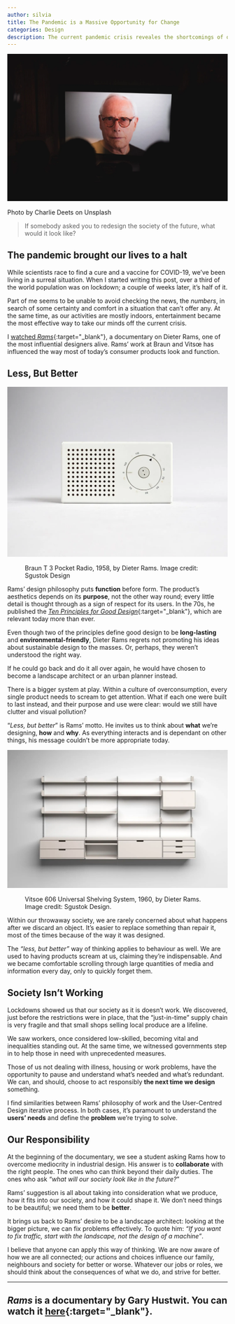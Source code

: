 ```yaml
---
author: silvia
title: The Pandemic is a Massive Opportunity for Change
categories: Design
description: The current pandemic crisis reveales the shortcomings of our society. We have the opportunity to change and shape a better and sustainable society for everyone.
---
```

![The Pandemic is a Massive Opportunity for Change](/assets/images/charlie-deets.webp)

Photo by Charlie Deets on Unsplash

> If somebody asked you to redesign the society of the future, what would it look like?

## The pandemic brought our lives to a halt

While scientists race to find a cure and a vaccine for COVID-19, we’ve been living in a surreal situation. When I started writing this post, over a third of the world population was on lockdown; a couple of weeks later, it’s half of it.

Part of me seems to be unable to avoid checking the news, the _numbers_, in search of some certainty and comfort in a situation that can’t offer any. At the same time, as our activities are mostly indoors, entertainment became the most effective way to take our minds off the current crisis.

I [watched _Rams_](https://silviamaggidesign.com/tag/dieter-rams/){:target="_blank"}, a documentary on Dieter Rams, one of the most influential designers alive. Rams’ work at Braun and Vitsœ has influenced the way most of today’s consumer products look and function.

## Less, But Better

![The Pandemic is a Massive Opportunity for Change](/assets/images/dieter-rams-braun-t-3-pocket-radio.webp)

<figure class="wp-block-image size-large">
    <figcaption>Braun T 3 Pocket Radio, 1958, by Dieter Rams. Image credit: Sgustok Design</figcaption>
</figure>

Rams’ design philosophy puts **function** before form. The product’s aesthetics depends on its **purpose**, not the other way round; every little detail is thought through as a sign of respect for its users. In the 70s, he published the [_Ten Principles for Good Design_](https://www.vitsoe.com/gb/about/good-design){:target="_blank"}, which are relevant today more than ever.

Even though two of the principles define good design to be **long-lasting** and **environmental-friendly**, Dieter Rams regrets not promoting his ideas about sustainable design to the masses. Or, perhaps, they weren’t understood the right way.

If he could go back and do it all over again, he would have chosen to become a landscape architect or an urban planner instead.

There is a bigger system at play. Within a culture of overconsumption, every single product needs to scream to get attention. What if each one were built to last instead, and their purpose and use were clear: would we still have clutter and visual pollution?

“_Less, but better_” is Rams’ motto. He invites us to think about **what** we’re designing, **how** and **why**. As everything interacts and is dependant on other things, his message couldn’t be more appropriate today.

![The Pandemic is a Massive Opportunity for Change](/assets/images/dieter-rams-606-universal-shelving-system.webp)

<figure class="wp-block-image size-large">
    <figcaption>Vitsoe 606 Universal Shelving System, 1960, by Dieter Rams. Image credit: Sgustok Design.</figcaption>
</figure>

Within our throwaway society, we are rarely concerned about what happens after we discard an object. It’s easier to replace something than repair it, most of the times because of the way it was designed.

The _“less, but better”_ way of thinking applies to behaviour as well. We are used to having products scream at us, claiming they’re indispensable. And we became comfortable scrolling through large quantities of media and information every day, only to quickly forget them.

## Society Isn’t Working

Lockdowns showed us that our society as it is doesn’t work. We discovered, just before the restrictions were in place, that the “just-in-time” supply chain is very fragile and that small shops selling local produce are a lifeline.

We saw workers, once considered low-skilled, becoming vital and inequalities standing out. At the same time, we witnessed governments step in to help those in need with unprecedented measures.

Those of us not dealing with illness, housing or work problems, have the opportunity to pause and understand what’s needed and what’s redundant. We can, and should, choose to act responsibly **the next time we design** something.

I find similarities between Rams’ philosophy of work and the User-Centred Design iterative process. In both cases, it’s paramount to understand the **users’ needs** and define the **problem** we’re trying to solve.

## Our Responsibility

At the beginning of the documentary, we see a student asking Rams how to overcome mediocrity in industrial design. His answer is to **collaborate** with the right people. The ones who can think beyond their daily duties. The ones who ask _“what will our society look like in the future?_”

Rams’ suggestion is all about taking into consideration what we produce, how it fits into our society, and how it could shape it. We don’t need things to be beautiful; we need them to be **better**.

It brings us back to Rams’ desire to be a landscape architect: looking at the bigger picture, we can fix problems effectively. To quote him: _“If you want to fix traffic, start with the landscape, not the design of a machine”_.

I believe that anyone can apply this way of thinking. We are now aware of how we are all connected; our actions and choices influence our family, neighbours and society for better or worse. Whatever our jobs or roles, we should think about the consequences of what we do, and strive for better.

---
_Rams_ is a documentary by Gary Hustwit. You can watch it [here](https://hustwit.vhx.tv/){:target="_blank"}.
---
